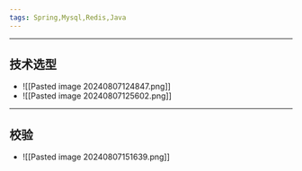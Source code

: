 ```yaml
---
tags: Spring,Mysql,Redis,Java
---
```


---

## 技术选型

 - ![[Pasted image 20240807124847.png]]
 - ![[Pasted image 20240807125602.png]]

---

## 校验

 - ![[Pasted image 20240807151639.png]]